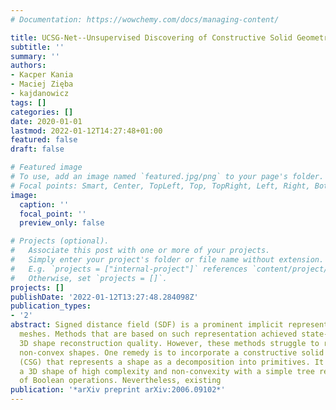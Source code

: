```yaml
---
# Documentation: https://wowchemy.com/docs/managing-content/

title: UCSG-Net--Unsupervised Discovering of Constructive Solid Geometry Tree
subtitle: ''
summary: ''
authors:
- Kacper Kania
- Maciej Zięba
- kajdanowicz
tags: []
categories: []
date: 2020-01-01
lastmod: 2022-01-12T14:27:48+01:00
featured: false
draft: false

# Featured image
# To use, add an image named `featured.jpg/png` to your page's folder.
# Focal points: Smart, Center, TopLeft, Top, TopRight, Left, Right, BottomLeft, Bottom, BottomRight.
image:
  caption: ''
  focal_point: ''
  preview_only: false

# Projects (optional).
#   Associate this post with one or more of your projects.
#   Simply enter your project's folder or file name without extension.
#   E.g. `projects = ["internal-project"]` references `content/project/deep-learning/index.md`.
#   Otherwise, set `projects = []`.
projects: []
publishDate: '2022-01-12T13:27:48.284098Z'
publication_types:
- '2'
abstract: Signed distance field (SDF) is a prominent implicit representation of 3D
  meshes. Methods that are based on such representation achieved state-of-the-art
  3D shape reconstruction quality. However, these methods struggle to reconstruct
  non-convex shapes. One remedy is to incorporate a constructive solid geometry framework
  (CSG) that represents a shape as a decomposition into primitives. It allows to embody
  a 3D shape of high complexity and non-convexity with a simple tree representation
  of Boolean operations. Nevertheless, existing
publication: '*arXiv preprint arXiv:2006.09102*'
---
```


